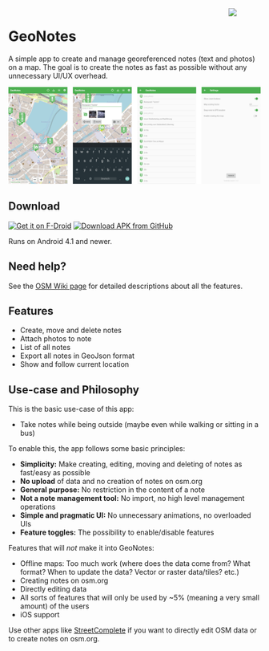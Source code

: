 <img align="right" width="64px" src="https://raw.githubusercontent.com/hauke96/GeoNotes/main/app/src/main/res/mipmap-xxxhdpi/ic_launcher.png">

# GeoNotes
A simple app to create and manage georeferenced notes (text and photos) on a map. The goal is to create the notes as fast as possible without any unnecessary UI/UX overhead.

<p align="center">
<img src="screenshots.png" alt="GeoNotes Screenshots"/>
</p>

## Download

[<img src="https://fdroid.gitlab.io/artwork/badge/get-it-on.png" alt="Get it on F-Droid" height="60">](https://f-droid.org/packages/de.hauke_stieler.geonotes/)
[<img src="https://user-images.githubusercontent.com/663460/26973090-f8fdc986-4d14-11e7-995a-e7c5e79ed925.png" alt="Download APK from GitHub" height="60">](https://github.com/hauke96/geonotes/releases/latest)

Runs on Android 4.1 and newer.

## Need help?

See the [OSM Wiki page](https://wiki.openstreetmap.org/wiki/GeoNotes) for detailed descriptions about all the features.

## Features

* Create, move and delete notes
* Attach photos to note
* List of all notes
* Export all notes in GeoJson format
* Show and follow current location

## Use-case and Philosophy

This is the basic use-case of this app:

* Take notes while being outside (maybe even while walking or sitting in a bus)

To enable this, the app follows some basic principles:

* **Simplicity:** Make creating, editing, moving and deleting of notes as fast/easy as possible
* **No upload** of data and no creation of notes on osm.org
* **General purpose:** No restriction in the content of a note
* **Not a note management tool:** No import, no high level management operations
* **Simple and pragmatic UI:** No unnecessary animations, no overloaded UIs
* **Feature toggles:** The possibility to enable/disable features

Features that will *not* make it into GeoNotes:

* Offline maps: Too much work (where does the data come from? What format? When to update the data? Vector or raster data/tiles? etc.)
* Creating notes on osm.org
* Directly editing data
* All sorts of features that will only be used by ~5% (meaning a very small amount) of the users
* iOS support

Use other apps like [StreetComplete](https://github.com/streetcomplete/StreetComplete) if you want to directly edit OSM data or to create notes on osm.org.

